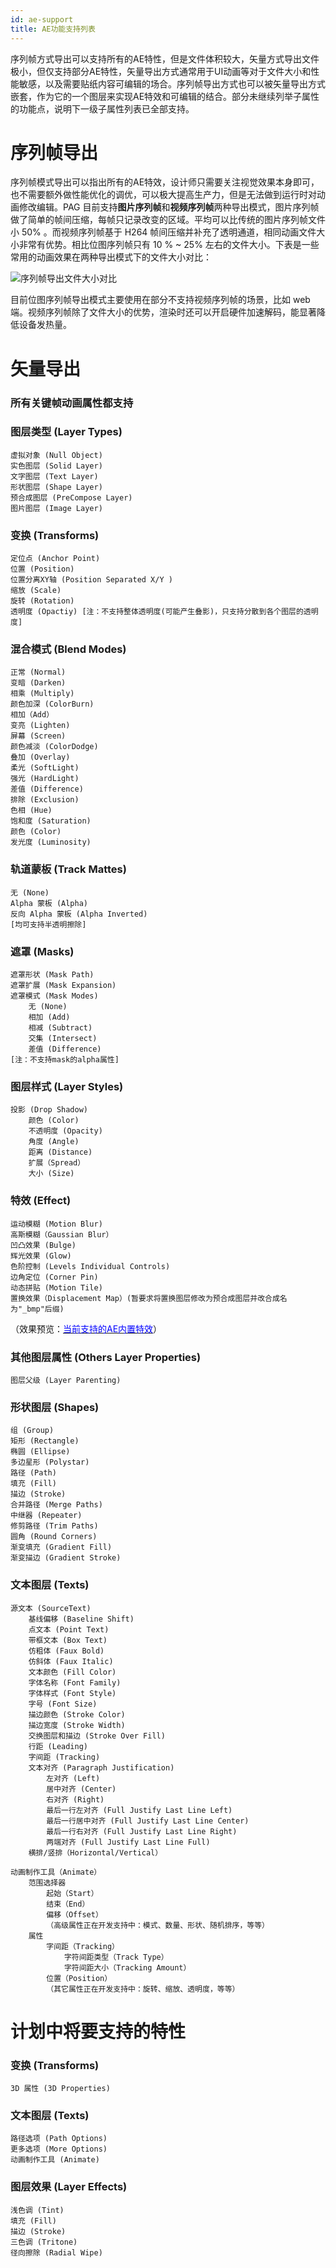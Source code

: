 ```yaml
---
id: ae-support
title: AE功能支持列表
---
```


序列帧方式导出可以支持所有的AE特性，但是文件体积较大，矢量方式导出文件极小，但仅支持部分AE特性，矢量导出方式通常用于UI动画等对于文件大小和性能敏感，以及需要贴纸内容可编辑的场合。序列帧导出方式也可以被矢量导出方式嵌套，作为它的一个图层来实现AE特效和可编辑的结合。部分未继续列举子属性的功能点，说明下一级子属性列表已全部支持。


# 序列帧导出

序列帧模式导出可以指出所有的AE特效，设计师只需要关注视觉效果本身即可，也不需要额外做性能优化的调优，可以极大提高生产力，但是无法做到运行时对动画修改编辑。PAG 目前支持**图片序列帧**和**视频序列帧**两种导出模式，图片序列帧做了简单的帧间压缩，每帧只记录改变的区域。平均可以比传统的图片序列帧文件小 50% 。而视频序列帧基于 H264 帧间压缩并补充了透明通道，相同动画文件大小非常有优势。相比位图序列帧只有 10 % ~ 25% 左右的文件大小。下表是一些常用的动画效果在两种导出模式下的文件大小对比：

![序列帧导出文件大小对比](/img/docs/sequence.png)

目前位图序列帧导出模式主要使用在部分不支持视频序列帧的场景，比如 web 端。视频序列帧除了文件大小的优势，渲染时还可以开启硬件加速解码，能显著降低设备发热量。

# 矢量导出

### 所有关键帧动画属性都支持

### 图层类型 (Layer Types)
	虚拟对象 (Null Object)
	实色图层 (Solid Layer)
	文字图层 (Text Layer)
	形状图层 (Shape Layer)
	预合成图层 (PreCompose Layer)
	图片图层 (Image Layer)

### 变换 (Transforms)
	定位点 (Anchor Point)
	位置 (Position)
	位置分离XY轴 (Position Separated X/Y )
	缩放 (Scale)
	旋转 (Rotation)
	透明度 (Opactiy) [注：不支持整体透明度(可能产生叠影)，只支持分散到各个图层的透明度]

### 混合模式 (Blend Modes)
	正常 (Normal)
	变暗 (Darken)
	相乘 (Multiply)
	颜色加深 (ColorBurn)
	相加（Add）
	变亮 (Lighten)
	屏幕 (Screen)
	颜色减淡 (ColorDodge)
	叠加 (Overlay)
	柔光 (SoftLight)
	强光 (HardLight)
	差值 (Difference)
	排除 (Exclusion)
	色相 (Hue)
	饱和度 (Saturation)
	颜色 (Color)
	发光度 (Luminosity)


### 轨道蒙板 (Track Mattes)
	无 (None)
	Alpha 蒙板 (Alpha)
	反向 Alpha 蒙板 (Alpha Inverted)
	[均可支持半透明擦除]

### 遮罩 (Masks)
	遮罩形状 (Mask Path)
	遮罩扩展 (Mask Expansion)
	遮罩模式 (Mask Modes)
		无 (None)
		相加 (Add)
		相减 (Subtract)
		交集 (Intersect)
		差值 (Difference)
	[注：不支持mask的alpha属性]

### 图层样式 (Layer Styles)
	投影 (Drop Shadow)
   		颜色 (Color)
		不透明度 (Opacity)
		角度 (Angle)
		距离 (Distance)
		扩展（Spread）
		大小 (Size)

### 特效 (Effect)
    运动模糊 (Motion Blur)
    高斯模糊（Gaussian Blur）
    凹凸效果 (Bulge)
    辉光效果 (Glow)
    色阶控制 (Levels Individual Controls)
    边角定位 (Corner Pin)
    动态拼贴 (Motion Tile)
    置换效果（Displacement Map）(暂要求将置换图层修改为预合成图层并改合成名为"_bmp"后缀)
    
（效果预览：[<font color=blue>当前支持的AE内置特效</font>](/docs/ae-effect.html)）

### 其他图层属性 (Others Layer Properties)
	图层父级 (Layer Parenting)

### 形状图层 (Shapes)
	组 (Group)
	矩形 (Rectangle)
	椭圆 (Ellipse)
	多边星形 (Polystar)
	路径 (Path)
	填充 (Fill)
	描边 (Stroke)
	合并路径 (Merge Paths)
	中继器 (Repeater)
	修剪路径 (Trim Paths)
	圆角 (Round Corners)
	渐变填充 (Gradient Fill)
	渐变描边 (Gradient Stroke)

### 文本图层 (Texts)
	源文本 (SourceText)
		基线偏移 (Baseline Shift)
		点文本 (Point Text)
		带框文本 (Box Text)
		仿粗体 (Faux Bold)
		仿斜体 (Faux Italic)
		文本颜色 (Fill Color)
		字体名称 (Font Family)
		字体样式 (Font Style)
		字号 (Font Size)
		描边颜色 (Stroke Color)
		描边宽度 (Stroke Width)
		交换图层和描边 (Stroke Over Fill)
		行距 (Leading)
		字间距 (Tracking)
		文本对齐 (Paragraph Justification)
			左对齐 (Left)
			居中对齐 (Center)
			右对齐 (Right)
			最后一行左对齐 (Full Justify Last Line Left)
			最后一行居中对齐 (Full Justify Last Line Center)
			最后一行右对齐 (Full Justify Last Line Right)
			两端对齐 (Full Justify Last Line Full)
		横排/竖排（Horizontal/Vertical）

	动画制作工具（Animate）
		范围选择器
			起始（Start）
			结束（End）
			偏移（Offset）
			（高级属性正在开发支持中：模式、数量、形状、随机排序，等等）
		属性
			字间距（Tracking）
				字符间距类型（Track Type）
				字符间距大小（Tracking Amount）
			位置（Position）
			（其它属性正在开发支持中：旋转、缩放、透明度，等等）


# 计划中将要支持的特性
 
### 变换 (Transforms)
	3D 属性 (3D Properties)


### 文本图层 (Texts)
	路径选项 (Path Options)
	更多选项 (More Options)
	动画制作工具 (Animate)
	
### 图层效果 (Layer Effects)
	浅色调 (Tint)
	填充 (Fill)
	描边 (Stroke)
	三色调 (Tritone)
	径向擦除 (Radial Wipe)
